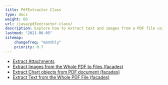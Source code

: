 ```yaml
---
title: PdfExtractor Class
type: docs
weight: 60
url: /java/pdfextractor-class/
description: Explore how to extract text and images from a PDF file using the PDFExtractor class in Java with Aspose.PDF.
lastmod: "2021-06-05"
sitemap:
    changefreq: "monthly"
    priority: 0.7
---
```


- [Extract Attachments](/pdf/java/extract-attachments/)
- [Extract Images from the Whole PDF to Files (facades)](/pdf/java/extract-images/)
- [Extract Chart objects from PDF document (facades)](/pdf/java/extract-chart-objects/)
- [Extract Text from the Whole PDF File (facades)](/pdf/java/extract-text/)


